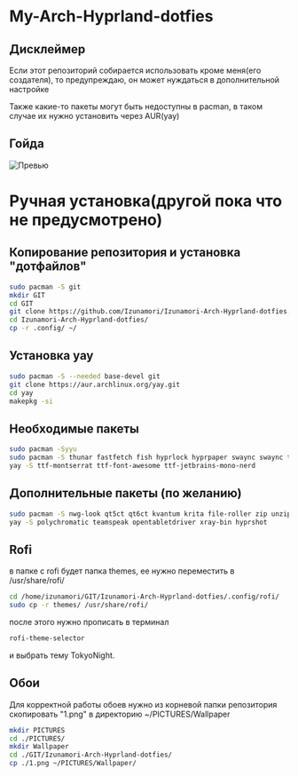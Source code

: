 # My-Arch-Hyprland-dotfies

## Дисклеймер
Если этот репозиторий собирается использовать кроме меня(его создателя), то предупреждаю, он может нуждаться в дополнительной настройке

Также какие-то пакеты могут быть недоступны в pacman, в таком случае их нужно установить через AUR(yay)

## Гойда
![Превью](https://i.ibb.co/2bsyw7N/image.png)

# Ручная установка(другой пока что не предусмотрено)

## Копирование репозитория и установка "дотфайлов"

```bash
sudo pacman -S git
mkdir GIT
cd GIT
git clone https://github.com/Izunamori/Izunamori-Arch-Hyprland-dotfies.git
cd Izunamori-Arch-Hyprland-dotfies/
cp -r .config/ ~/
```

## Установка yay
```bash
sudo pacman -S --needed base-devel git
git clone https://aur.archlinux.org/yay.git
cd yay
makepkg -si
```

## Необходимые пакеты

```bash
sudo pacman -Syyu 
sudo pacman -S thunar fastfetch fish hyprlock hyprpaper swaync swaync ttf-jetbrains-mono gthumb rofi pavucontrol wl-clipboard wl-clip-persist cliphist waybar 
yay -S ttf-montserrat ttf-font-awesome ttf-jetbrains-mono-nerd 
```

## Дополнительные пакеты (по желанию)
```bash
sudo pacman -S nwg-look qt5ct qt6ct kvantum krita file-roller zip unzip btop flatpak obs-studio jp2a discord --nocnofirm
yay -S polychromatic teamspeak opentabletdriver xray-bin hyprshot 
```
## Rofi 
в папке с rofi будет папка themes, ее нужно переместить в /usr/share/rofi/
```bash
cd /home/izunamori/GIT/Izunamori-Arch-Hyprland-dotfies/.config/rofi/
sudo cp -r themes/ /usr/share/rofi/
```

после этого нужно прописать в терминал
```bash
rofi-theme-selector
```
и выбрать тему TokyoNight.

## Обои
Для корректной работы обоев нужно из корневой папки репозитория скопировать "1.png" в директорию ~/PICTURES/Wallpaper
```bash
mkdir PICTURES
cd ./PICTURES/
mkdir Wallpaper
cd ./GIT/Izunamori-Arch-Hyprland-dotfies/
cp ./1.png ~/PICTURES/Wallpaper/
```
